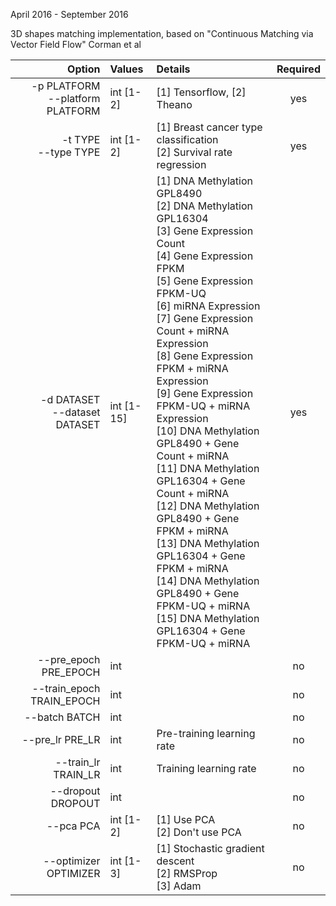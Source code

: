 April 2016 - September 2016

3D shapes matching implementation, based on "Continuous Matching via Vector Field Flow" Corman et al


|               Option               |   Values   |                                                                                                                                                                                                                                                                                                                                                                                                              Details                                                                                                                                                                                                                                            | Required |
|-----------------------------------:|:-----------|:----------------------------------------------------------------------------------------------------------------------------------------------------------------------------------------------------------------------------------------------------------------------------------------------------------------------------------------------------------------------------------------------------------------------------------------------------------------------------------------------------------------------------------------------------------------------------------------------------------------------------------------------------------------|:--------:|
| -p PLATFORM<br>--platform PLATFORM | int [1-2]  | [1] Tensorflow, [2] Theano                                                                                                                                                                                                                                                                                                                                                                                                                                                                                                                                                                                                                                      |    yes   |
|             -t TYPE<br>--type TYPE | int [1-2]  | [1] Breast cancer type classification<br>[2] Survival rate regression                                                                                                                                                                                                                                                                                                                                                                                                                                                                                                                                                                                           |    yes   |
|    -d DATASET<br>--dataset DATASET | int [1-15] | [1] DNA Methylation GPL8490<br>[2] DNA Methylation GPL16304<br>[3] Gene Expression Count<br>[4] Gene Expression FPKM<br>[5] Gene Expression FPKM-UQ<br>[6] miRNA Expression<br>[7] Gene Expression Count + miRNA Expression<br>[8] Gene Expression FPKM + miRNA Expression<br>[9] Gene Expression FPKM-UQ + miRNA Expression<br>[10] DNA Methylation GPL8490 + Gene Count + miRNA<br>[11] DNA Methylation GPL16304 + Gene Count + miRNA<br>[12] DNA Methylation GPL8490 + Gene FPKM + miRNA<br>[13] DNA Methylation GPL16304 + Gene FPKM + miRNA<br>[14] DNA Methylation GPL8490 + Gene FPKM-UQ + miRNA<br>[15] DNA Methylation GPL16304 + Gene FPKM-UQ + miRNA |    yes   |
|              --pre_epoch PRE_EPOCH | int        |                                                                                                                                                                                                                                                                                                                                                                                                                                                                                                                                                                                                                                                                 |    no    |
|          --train_epoch TRAIN_EPOCH | int        |                                                                                                                                                                                                                                                                                                                                                                                                                                                                                                                                                                                                                                                                 |    no    |
|                      --batch BATCH | int        |                                                                                                                                                                                                                                                                                                                                                                                                                                                                                                                                                                                                                                                                 |    no    |
|                    --pre_lr PRE_LR | int        | Pre-training learning rate                                                                                                                                                                                                                                                                                                                                                                                                                                                                                                                                                                                                                                      |    no    |
|                --train_lr TRAIN_LR | int        | Training learning rate                                                                                                                                                                                                                                                                                                                                                                                                                                                                                                                                                                                                                                          |    no    |
|                  --dropout DROPOUT | int        |                                                                                                                                                                                                                                                                                                                                                                                                                                                                                                                                                                                                                                                                 |    no    |
|                          --pca PCA | int [1-2]  | [1] Use PCA<br>[2] Don't use PCA                                                                                                                                                                                                                                                                                                                                                                                                                                                                                                                                                                                                                                |    no    |
|              --optimizer OPTIMIZER | int [1-3]  | [1] Stochastic gradient descent<br>[2] RMSProp<br>[3] Adam                                                                                                                                                                                                                                                                                                                                                                                                                                                                                                                                                                                                      |    no    |

